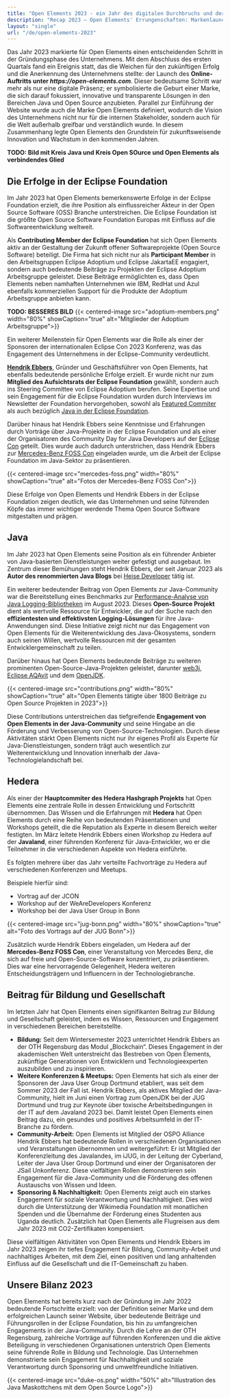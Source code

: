 ```yaml
---
title: "Open Elements 2023 - ein Jahr des digitalen Durchbruchs und der Markendefinition"
description: "Recap 2023 – Open Elements' Errungenschaften: Markenlaunch, führende Rolle in der Eclipse Foundation, Java-Engagement und nachhaltige Initiativen"
layout: "single"
url: "/de/open-elements-2023"
---
```


Das Jahr 2023 markierte für Open Elements einen entscheidenden Schritt in der Gründungsphase des Unternehmens.
Mit dem Abschluss des ersten Quartals fand ein Ereignis statt, das die Weichen für den zukünftigen Erfolg und die
Anerkennung des Unternehmens stellte: der Launch des **Online-Auftritts unter _https://open-elements.com_**.
Dieser bedeutsame Schritt war mehr als nur eine digitale Präsenz; er symbolisierte die Geburt einer Marke, die sich
darauf fokussiert, innovative und transparente Lösungen in den Bereichen Java und Open Source anzubieten.
Parallel zur Einführung der Website wurde auch die Marke Open Elements definiert, wodurch die Vision des Unternehmens
nicht nur für die internen Stakeholder, sondern auch für die Welt außerhalb greifbar und verständlich wurde.
In diesem Zusammenhang legte Open Elements den Grundstein für zukunftsweisende Innovation und Wachstum in den kommenden
Jahren.

**TODO: Bild mit Kreis Java und Kreis Open SOurce und Open Elements als verbindendes Glied**

## Die Erfolge in der Eclipse Foundation

Im Jahr 2023 hat Open Elements bemerkenswerte Erfolge in der Eclipse Foundation erzielt, die ihre Position als
einflussreicher Akteur in der Open Source Software (OSS) Branche unterstreichen.
Die Eclipse Foundation ist die größte Open Source Software Foundation Europas mit Einfluss auf die Softwareentwicklung
weltweit.

Als **Contributing Member der Eclipse Foundation** hat sich Open Elements aktiv an der Gestaltung der Zukunft offener
Softwareprojekte (Open Source Software) beteiligt.
Die Firma hat sich nicht nur als **Participant Member** in den Arbeitsgruppen Eclipse Adoptium und Eclipse JakartaEE
engagiert, sondern auch bedeutende Beiträge zu Projekten der Eclipse Adoptium Arbeitsgruppe geleistet.
Diese Beiträge ermöglichten es, dass Open Elements neben namhaften Unternehmen wie IBM, RedHat und Azul ebenfalls
kommerziellen Support für die Produkte der Adoptium Arbeitsgruppe anbieten kann. 

**TODO: BESSERES BILD**
{{< centered-image src="adoptium-members.png" width="80%" showCaption="true" alt="Mitglieder der Adoptium Arbeitsgruppe">}}

Ein weiterer Meilenstein für Open Elements war die Rolle als einer der Sponsoren der internationalen Eclipse Con 2023
Konferenz, was das Engagement des Unternehmens in der Eclipse-Community verdeutlicht.

[**Hendrik Ebbers**](/about-hendrik/), Gründer und Geschäftsführer von Open Elements, hat ebenfalls bedeutende
persönliche Erfolge erzielt.
Er wurde nicht nur zum **Mitglied des Aufsichtsrats der Eclipse Foundation** gewählt,
sondern auch ins Steering Committee von Eclipse Adoptium berufen.
Seine Expertise und sein Engagement für die Eclipse Foundation wurden durch Interviews im Newsletter der Foundation
hervorgehoben, sowohl als [Featured Commiter](https://newsroom.eclipse.org/eclipse-newsletter/2023/may/committer-profile-hendrik-ebbers?mc_cid=8151d21daf&mc_eid=8fd7271de2)
als auch bezüglich [Java in der Eclipse Foundation](https://newsroom.eclipse.org/eclipse-newsletter/2023/september/eclipse-loves-java-here’s-how-we-got-here?utm_content=266000418&utm_medium=social&utm_source=twitter&hss_channel=tw-615486974).

Darüber hinaus hat Hendrik Ebbers seine Kenntnisse und Erfahrungen durch Vorträge über Java-Projekte in der
Eclipse Foundation und als einer der Organisatoren des Community Day for Java Developers auf der
[Eclipse Con](https://www.eclipsecon.org/2023) geteilt.
Dies wurde auch dadurch unterstrichen, dass Hendrik Ebbers zur
[Mercedes-Benz FOSS Con](https://opensource.mercedes-benz.com/news/recap-foss-convention-2023/) eingeladen wurde,
um die Arbeit der Eclipse Foundation im Java-Sektor zu präsentieren.

{{< centered-image src="mercedes-foss.png" width="80%" showCaption="true" alt="Fotos der Mercedes-Benz FOSS Con">}}

Diese Erfolge von Open Elements und Hendrik Ebbers in der Eclipse Foundation zeigen deutlich, wie das Unternehmen und
seine führenden Köpfe das immer wichtiger werdende Thema Open Source Software mitgestalten und prägen.

## Java
Im Jahr 2023 hat Open Elements seine Position als ein führender Anbieter von Java-basierten Dienstleistungen weiter
gefestigt und ausgebaut.
Im Zentrum dieser Bemühungen steht Hendrik Ebbers, der seit Januar 2023 als **Autor des renommierten Java Blogs** bei
[Heise Developer](https://www.heise.de/developer/neuigkeiten-von-der-insel-1920360.html) tätig ist.

Ein weiterer bedeutender Beitrag von Open Elements zur Java-Community war die Bereitstellung eines Benchmarks zur
[Performance-Analyse von Java Logging-Bibliotheken](https://github.com/OpenElements/java-logger-benchmark) im August 2023.
Dieses **Open-Source Projekt** dient als wertvolle Ressource für Entwickler, die auf der Suche nach den **effizientesten
und effektivsten Logging-Lösungen** für ihre Java-Anwendungen sind.
Diese Initiative zeigt nicht nur das Engagement von Open Elements für die Weiterentwicklung des Java-Ökosystems, sondern
auch seinen Willen, wertvolle Ressourcen mit der gesamten Entwicklergemeinschaft zu teilen.

Darüber hinaus hat Open Elements bedeutende Beiträge zu weiteren prominenten Open-Source-Java-Projekten geleistet,
darunter [web3j](https://github.com/hyperledger/web3j),
[Eclipse AQAvit](https://projects.eclipse.org/projects/adoptium.aqavit) und dem [OpenJDK](https://github.com/openjdk/jmh).

{{< centered-image src="contributions.png" width="80%" showCaption="true" alt="Open Elements tätigte über 1800 Beiträge zu Open Source Projekten in 2023">}}

Diese Contributions unterstreichen das tiefgreifende **Engagement von Open Elements in der Java-Community** und seine
Hingabe an die Förderung und Verbesserung von Open-Source-Technologien. Durch diese Aktivitäten stärkt Open Elements
nicht nur ihr eigenes Profil als Experte für Java-Dienstleistungen, sondern trägt auch wesentlich zur Weiterentwicklung
und Innovation innerhalb der Java-Technologielandschaft bei.

## Hedera

Als einer der **Hauptcommiter des Hedera Hashgraph Projekts** hat Open Elements eine zentrale Rolle in dessen
Entwicklung und Fortschritt übernommen.
Das Wissen und die Erfahrungen mit **Hedera** hat Open Elements durch eine Reihe von bedeutenden Präsentationen und
Workshops geteilt, die die Reputation als Experte in diesem Bereich weiter festigten.
Im März leitete Hendrik Ebbers einen Workshop zu Hedera auf der **Javaland**, einer führenden Konferenz für
Java-Entwickler, wo er die Teilnehmer in die verschiedenen Aspekte von Hedera einführte. 

Es folgten mehrere über das Jahr verteilte Fachvorträge zu Hedera auf verschiedenen Konferenzen und Meetups.

Beispiele hierfür sind:

- Vortrag auf der JCON
- Workshop auf der WeAreDevelopers Konferenz
- Workshop bei der Java User Group in Bonn

{{< centered-image src="jug-bonn.png" width="80%" showCaption="true" alt="Foto des Vortrags auf der JUG Bonn">}}

Zusätzlich wurde Hendrik Ebbers eingeladen, um Hedera auf der **Mercedes-Benz FOSS Con**, einer Veranstaltung von
Mercedes Benz, die sich auf freie und Open-Source-Software konzentriert, zu präsentieren.
Dies war eine hervorragende Gelegenheit, Hedera weiteren Entscheidungsträgern und Influencern in der Technologiebranche.

## Beitrag für Bildung und Gesellschaft
Im letzten Jahr hat Open Elements einen signifikanten Beitrag zur Bildung und Gesellschaft geleistet, indem es Wissen,
Ressourcen und Engagement in verschiedenen Bereichen bereitstellte.

- **Bildung:** Seit dem Wintersemester 2023 unterrichtet Hendrik Ebbers an der OTH Regensburg das Modul „Blockchain“.
  Dieses Engagement in der akademischen Welt unterstreicht das Bestreben von Open Elements, zukünftige Generationen
  von Entwicklern und Technologieexperten auszubilden und zu inspirieren.
- **Weitere Konferenzen & Meetups:** Open Elements hat sich als einer der Sponsoren der Java User Group Dortmund
  etabliert, was seit dem Sommer 2023 der Fall ist. Hendrik Ebbers, als aktives Mitglied der Java-Community,
  hielt im Juni einen Vortrag zum OpenJDK bei der JUG Dortmund und trug zur Keynote über toxische Arbeitsbedingungen
  in der IT auf dem Javaland 2023 bei.
  Damit leistet Open Elements einen Beitrag dazu, ein gesundes und positives Arbeitsumfeld in der IT-Branche zu fördern.
- **Community-Arbeit:** Open Elements ist Mitglied der OSPO Alliance
  Hendrik Ebbers hat bedeutende Rollen in verschiedenen Organisationen und Veranstaltungen übernommen und
  weitergeführt: Er ist Mitglied der Konferenzleitung des Javalandes, im iJUG, in der Leitung der Cyberland,
  Leiter der Java User Group Dortmund und einer der Organisatoren der JSail Unkonferenz.
  Diese vielfältigen Rollen demonstrieren sein Engagement für die Java-Community und die Förderung des offenen
  Austauschs von Wissen und Ideen.
- **Sponsoring & Nachhaltigkeit:** Open Elements zeigt auch ein starkes Engagement für soziale Verantwortung und
  Nachhaltigkeit.
  Dies wird durch die Unterstützung der Wikimedia Foundation mit monatlichen Spenden und die Übernahme der Förderung
  eines Studenten aus Uganda deutlich.
  Zusätzlich hat Open Elements alle Flugreisen aus dem Jahr 2023 mit CO2-Zertifikaten kompensiert.

Diese vielfältigen Aktivitäten von Open Elements und Hendrik Ebbers im Jahr 2023 zeigen ihr tiefes Engagement für
Bildung, Community-Arbeit und nachhaltiges Arbeiten, mit dem Ziel, einen positiven und lang anhaltenden Einfluss auf
die Gesellschaft und die IT-Gemeinschaft zu haben.

## Unsere Bilanz 2023
Open Elements hat bereits kurz nach der Gründung im Jahr 2022 bedeutende Fortschritte erzielt:
von der Definition seiner Marke und dem erfolgreichen Launch seiner Website, über bedeutende Beiträge und
Führungsrollen in der Eclipse Foundation, bis hin zu umfangreichen Engagements in der Java-Community.
Durch die Lehre an der OTH Regensburg, zahlreiche Vorträge auf führenden Konferenzen und die aktive Beteiligung in
verschiedenen Organisationen unterstrich Open Elements seine führende Rolle in Bildung und Technologie.
Das Unternehmen demonstrierte sein Engagement für Nachhaltigkeit und soziale Verantwortung durch Sponsoring und
umweltfreundliche Initiativen. 

{{< centered-image src="duke-os.png" width="50%" alt="Illustration des Java Maskottchens mit dem Open Source Logo">}}
